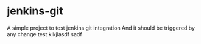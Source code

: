 # jenkins-git

A simple project to test jenkins git integration
And it should be triggered by any change
test klkjlasdf
sadf
